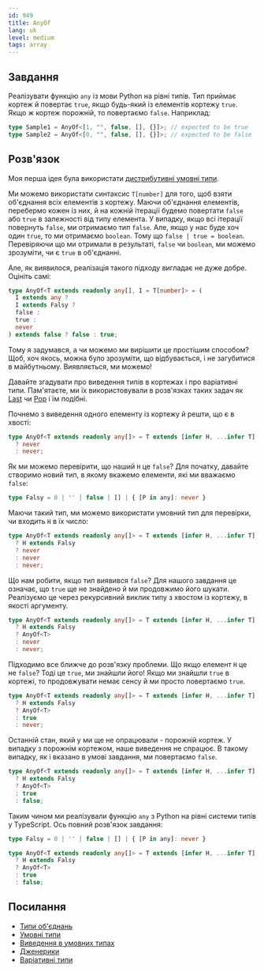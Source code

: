 ```yaml
---
id: 949
title: AnyOf
lang: uk
level: medium
tags: array
---
```


## Завдання

Реалізувати функцію `any` із мови Python на рівні типів.
Тип приймає кортеж й повертає `true`, якщо будь-який із елементів кортежу `true`.
Якщо ж кортеж порожній, то повертаємо `false`.
Наприклад:

```typescript
type Sample1 = AnyOf<[1, "", false, [], {}]>; // expected to be true
type Sample2 = AnyOf<[0, "", false, [], {}]>; // expected to be false
```

## Розв'язок

Моя перша ідея була використати [дистрибутивні умовні типи](https://www.typescriptlang.org/docs/handbook/2/conditional-types.html#distributive-conditional-types).

Ми можемо використати синтаксис `T[number]` для того, щоб взяти об'єднання всіх елементів з кортежу.
Маючи об'єднання елементів, перебермо кожен із них, й на кожній ітерації будемо повертати `false` або `true` в залежності від типу елемента.
У випадку, якщо всі ітерації повернуть `false`, ми отримаємо тип `false`.
Але, якщо у нас буде хоч один `true`, то ми отримаємо `boolean`.
Тому що `false | true = boolean`.
Перевіряючи що ми отримали в результаті, `false` чи `boolean`, ми можемо зрозуміти, чи є `true` в об'єднанні.

Але, як виявилося, реалізація такого підходу вигладає не дуже добре.
Оцініть самі:

```typescript
type AnyOf<T extends readonly any[], I = T[number]> = (
  I extends any ?
  I extends Falsy ?
  false :
  true :
  never
) extends false ? false : true;
```

Тому я задумався, а чи можемо ми вирішити це простішим способом?
Щоб, хоч якось, можна було зрозуміти, що відбувається, і не загубитися в майбутньому.
Виявляється, ми можемо!

Давайте згадувати про виведення типів в кортежах і про варіативні типи.
Пам'ятаєте, ми їх використовували в розв'язках таких задач як [Last](./medium-last.md) чи [Pop](./medium-pop.md) і їм подібні.

Почнемо з виведення одного елементу із кортежу й решти, що є в хвості:

```typescript
type AnyOf<T extends readonly any[]> = T extends [infer H, ...infer T]
  ? never
  : never;
```

Як ми можемо перевірити, що наший `H` це `false`?
Для початку, давайте створимо новий тип, в якому вкажемо елементи, які ми вважаємо `false`:

```typescript
type Falsy = 0 | '' | false | [] | { [P in any]: never }
```

Маючи такий тип, ми можемо використати умовний тип для перевірки, чи входить `H` в їх число:

```typescript
type AnyOf<T extends readonly any[]> = T extends [infer H, ...infer T]
  ? H extends Falsy
  ? never
  : never
  : never;
```

Що нам робити, якщо тип виявився `false`?
Для нашого завдання це означає, що `true` ще не знайдено й ми продовжимо його шукати.
Реалізуємо це через рекурсивний виклик типу з хвостом із кортежу, в якості аргументу.

```typescript
type AnyOf<T extends readonly any[]> = T extends [infer H, ...infer T]
  ? H extends Falsy
  ? AnyOf<T>
  : never
  : never;
```

Підходимо все ближче до розв'язку проблеми.
Що якщо елемент `H` це не `false`?
Тоді це `true`, ми знайшли його!
Якщо ми знайшли `true` в кортежі, то продовжувати немає сенсу й ми просто повертаємо `true`.

```typescript
type AnyOf<T extends readonly any[]> = T extends [infer H, ...infer T]
  ? H extends Falsy
  ? AnyOf<T>
  : true
  : never;
```

Останній стан, який у ми ще не опрацювали - порожній кортеж.
У випадку з порожнім кортежом, наше виведення не спрацює.
В такому випадку, як і вказано в умові завдання, ми повертаємо `false`.

```typescript
type AnyOf<T extends readonly any[]> = T extends [infer H, ...infer T]
  ? H extends Falsy
  ? AnyOf<T>
  : true
  : false;
```

Таким чином ми реалізували функцію `any` з Python на рівні системи типів у TypeScript.
Ось повний розв'язок завдання:

```typescript
type Falsy = 0 | '' | false | [] | { [P in any]: never }

type AnyOf<T extends readonly any[]> = T extends [infer H, ...infer T]
  ? H extends Falsy
  ? AnyOf<T>
  : true
  : false;
```

## Посилання

- [Типи об'єднань](https://www.typescriptlang.org/docs/handbook/2/everyday-types.html#union-types)
- [Умовні типи](https://www.typescriptlang.org/docs/handbook/2/conditional-types.html)
- [Виведення в умовних типах](https://www.typescriptlang.org/docs/handbook/2/conditional-types.html#inferring-within-conditional-types)
- [Дженерики](https://www.typescriptlang.org/docs/handbook/2/generics.html)
- [Варіативні типи](https://www.typescriptlang.org/docs/handbook/release-notes/typescript-4-0.html#variadic-tuple-types)
